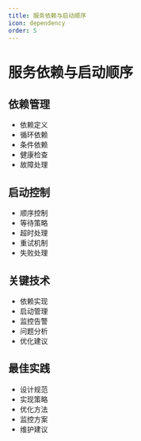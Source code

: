 ```yaml
---
title: 服务依赖与启动顺序
icon: dependency
order: 5
---
```


# 服务依赖与启动顺序

## 依赖管理
- 依赖定义
- 循环依赖
- 条件依赖
- 健康检查
- 故障处理

## 启动控制
- 顺序控制
- 等待策略
- 超时处理
- 重试机制
- 失败处理

## 关键技术
- 依赖实现
- 启动管理
- 监控告警
- 问题分析
- 优化建议

## 最佳实践
- 设计规范
- 实现策略
- 优化方法
- 监控方案
- 维护建议
